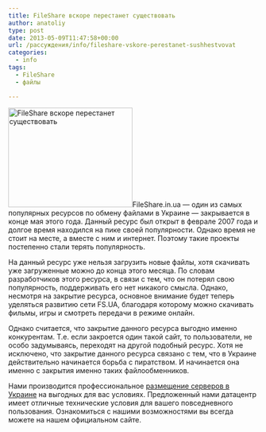 ```yaml
---
title: FileShare вскоре перестанет существовать
author: anatoliy
type: post
date: 2013-05-09T11:47:58+00:00
url: /рассуждения/info/fileshare-vskore-perestanet-sushhestvovat
categories:
  - info
tags:
  - FileShare
  - файлы

---
```

[<img src="http://b-comm.ru/wp-content/uploads/2013/05/0000021613-FileShareinua.jpg" alt="FileShare вскоре перестанет существовать" width="250" height="200" class="alignleft size-full wp-image-581" />][1]FileShare.in.ua &#8212; один из самых популярных ресурсов по обмену файлами в Украине &#8212; закрывается в конце мая этого года. Данный ресурс был открыт в феврале 2007 года и долгое время находился на пике своей популярности. Однако время не стоит на месте, а вместе с ним и интернет. Поэтому такие проекты постепенно стали терять популярность.
  
<!--more-->


  
На данный ресурс уже нельзя загрузить новые файлы, хотя скачивать уже загруженные можно до конца этого месяца. По словам разработчиков этого ресурса, в связи с тем, что он потерял свою популярность, поддерживать его нет никакого смысла. Однако, несмотря на закрытие ресурса, основное внимание будет теперь уделяться развитию сети FS.UA, благодаря которому можно скачивать фильмы, игры и смотреть передачи в режиме онлайн.

Однако считается, что закрытие данного ресурса выгодно именно конкурентам. Т.е. если закроется один такой сайт, то пользователи, не особо задумываясь, переходят на другой подобный ресурс. Хотя не исключено, что закрытие данного ресурса связано с тем, что в Украине действительно начинается борьба с пиратством. И начинается она именно с закрытия именно таких файлообменников.

Нами производится профессиональное <span style="text-decoration: underline;"><a href="http://ukrnames.com/hosting/colocation.jsp">размещение серверов в Украине</a></span> на выгодных для вас условиях. Предложенный нами датацентр имеет отличные технические условия для вашего повседневного пользования. Ознакомиться с нашими возможностями вы всегда можете на нашем официальном сайте.

 [1]: http://b-comm.ru/wp-content/uploads/2013/05/0000021613-FileShareinua.jpg